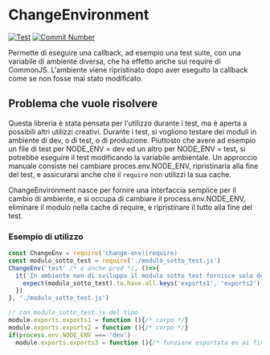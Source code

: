 # ChangeEnvironment
[![Test][test-pass-img]][test-pass-url]
[![Commit Number][commit-number-img]][commit-number-url]

[test-pass-img]: https://github.com/CitySeventeen/ChangeEnvironment/workflows/Node.js%20CI/badge.svg
[test-pass-url]: https://github.com/CitySeventeen/ChangeEnvironment/actions/workflows/node.js.yml

[commit-number-img]: https://img.shields.io/github/commit-activity/m/CitySeventeen/ChangeEnvironment
[commit-number-url]: https://github.com/CitySeventeen/ChangeEnvironment/commits/main
 Permette di eseguire una callback, ad esempio una test suite, con una variabile di ambiente diversa, che ha effetto anche sui require di CommonJS. L'ambiente viene ripristinato dopo aver eseguito la callback come se non fosse mai stato modificato.
 
 ## Problema che vuole risolvere
 Questa libreria è stata pensata per l'utilizzo durante i test, ma è aperta a possibili altri utilizzi creativi.
 Durante i test, si vogliono testare dei moduli in ambiente di dev, o di test, o di produzione. Piuttosto che avere ad esempio un file di test per NODE_ENV = dev ed un altro per NODE_ENV = test, si potrebbe eseguire il test modificando la variabile ambientale. Un approccio manuale consiste nel cambiare proces.env.NODE_ENV, ripristinarla alla fine del test, e assicurarsi anche che il `require` non utilizzi la sua cache.

ChangeEnvironment nasce per fornire una interfaccia semplice per il cambio di ambiente, e si occupa di cambiare il process.env.NODE_ENV, eliminare il modulo nella cache di require, e ripristinare il tutto alla fine del test.
 
### Esempio di utilizzo
```js
const ChangeEnv = require('change-env)(require)
const modulo_sotto_test = require('./modulo_sotto_test.js')
ChangeEnv('test' /* o anche prod */, ()=>{
  it('In ambiente non di sviluppo il modulo sotto test fornisce solo due exports', ()=>{
    expect(modulo_sotto_test).to.have.all.keys('exports1', 'exports2')
  })
}, './modulo_sotto_test.js')

// con modulo_sotto_test.js del tipo
module.exports.exports1 = function (){/* corpo */}
module.exports.exports2 = function (){/* corpo */}
if(process.env.NODE_ENV === 'dev')
  module.exports.exports3 = function (){/* funzione esportata es ai fini di test in sviluppo */}
```
 
